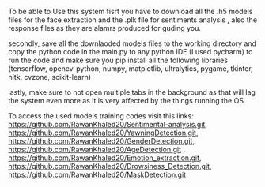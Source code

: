To be able to Use this system fisrt you have to download all the .h5 models files for the face extraction and the .plk file for sentiments analysis , also the response files as they are alamrs produced for guding you.

secondly, save all the downlaoded models files to the working directory and copy the python code in the main.py to any python IDE (I used pycharm) to run the code and make sure you pip install all the following libraries (tensorflow, opencv-python, numpy, matplotlib, ultralytics, pygame, tkinter, nltk, cvzone, scikit-learn)

lastly, make sure to not open multiple tabs in the background as that will lag the system even more as it is very affected by the things running the OS

To access the used models training codes visit this links: https://github.com/RawanKhaled20/Sentimental-analysis.git, https://github.com/RawanKhaled20/YawningDetection.git, https://github.com/RawanKhaled20/GenderDetection.git, https://github.com/RawanKhaled20/AgeDetection.git
, https://github.com/RawanKhaled20/Emotion_extraction.git, https://github.com/RawanKhaled20/Drowsiness_Detection.git, https://github.com/RawanKhaled20/MaskDetection.git
